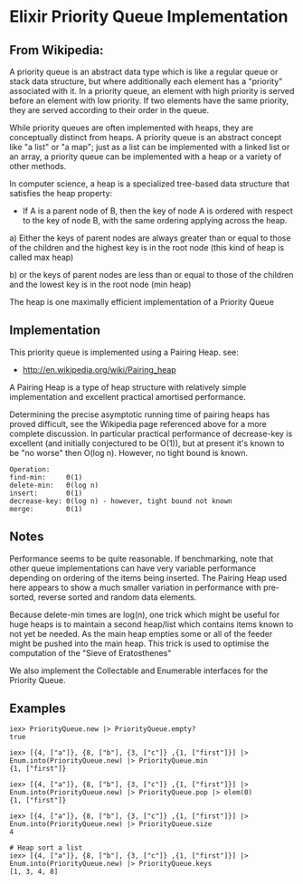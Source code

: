 Elixir Priority Queue Implementation
===================

## From Wikipedia:

A priority queue is an abstract data type which is like
a regular queue or stack data structure, but where additionally each
element has a "priority" associated with it. In a priority queue, an
element with high priority is served before an element with low
priority. If two elements have the same priority, they are served
according to their order in the queue.

While priority queues are often implemented with heaps, they are
conceptually distinct from heaps. A priority queue is an abstract
concept like "a list" or "a map"; just as a list can be implemented with
a linked list or an array, a priority queue can be implemented with a
heap or a variety of other methods.

In computer science, a heap is a specialized tree-based data structure
that satisfies the heap property:

*  If A is a parent node of B, then the key of node A is ordered with
respect to the key of node B, with the same ordering applying
across the heap.

a) Either the keys of parent nodes are always greater than or equal to
those of the children and the highest key is in the root node (this
kind of heap is called max heap)

b) or the keys of parent nodes are less than or equal to those of the
children and the lowest key is in the root node (min heap)

The heap is one maximally efficient implementation of a Priority Queue


## Implementation

This priority queue is implemented using a Pairing Heap.
see:
* http://en.wikipedia.org/wiki/Pairing_heap

A Pairing Heap is a type of heap structure with relatively simple implementation and
excellent practical amortised performance.

Determining the precise asymptotic running time of pairing heaps has proved difficult,
see the Wikipedia page referenced above for a more complete discussion.
In particular practical performance of decrease-key is excellent (and initially
conjectured to be O(1)), but at present it's known to be "no worse" then O(log n).
However, no tight bound is known.

    Operation:
    find-min:     Θ(1)
    delete-min:   Θ(log n)
    insert:       Θ(1)
    decrease-key: Θ(log n) - however, tight bound not known
    merge:        Θ(1)

## Notes

Performance seems to be quite reasonable. If benchmarking, note that other queue implementations can have very variable performance depending on ordering of the items being inserted. The Pairing Heap used here appears to show a much smaller variation in performance with pre-sorted, reverse sorted and random data elements.

Because delete-min times are log(n), one trick which might be useful for huge heaps is to maintain a second heap/list which contains items known to not yet be needed. As the main heap empties some or all of the feeder might be pushed into the main heap. This trick is used to optimise the computation of the "Sieve of Eratosthenes"

We also implement the Collectable and Enumerable interfaces for the Priority Queue.


## Examples

    iex> PriorityQueue.new |> PriorityQueue.empty?
    true

    iex> [{4, ["a"]}, {8, ["b"], {3, ["c"]} ,{1, ["first"]}] |> Enum.into(PriorityQueue.new) |> PriorityQueue.min
    {1, ["first"]}

    iex> [{4, ["a"]}, {8, ["b"], {3, ["c"]} ,{1, ["first"]}] |> Enum.into(PriorityQueue.new) |> PriorityQueue.pop |> elem(0)
    {1, ["first"]}

    iex> [{4, ["a"]}, {8, ["b"], {3, ["c"]} ,{1, ["first"]}] |> Enum.into(PriorityQueue.new) |> PriorityQueue.size
    4

    # Heap sort a list
    iex> [{4, ["a"]}, {8, ["b"], {3, ["c"]} ,{1, ["first"]}] |> Enum.into(PriorityQueue.new) |> PriorityQueue.keys
    [1, 3, 4, 8]
